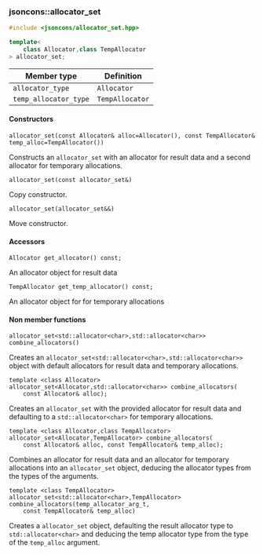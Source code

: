 ### jsoncons::allocator_set

```cpp
#include <jsoncons/allocator_set.hpp>

template< 
    class Allocator,class TempAllocator
> allocator_set;
```

Member type                         |Definition
------------------------------------|------------------------------
`allocator_type`|`Allocator`
`temp_allocator_type`|`TempAllocator`

#### Constructors

    allocator_set(const Allocator& alloc=Allocator(), const TempAllocator& temp_alloc=TempAllocator())
Constructs an `allocator_set` with an allocator for result data and a
second allocator for temporary allocations. 

    allocator_set(const allocator_set&)
Copy constructor. 

    allocator_set(allocator_set&&)

Move constructor. 

#### Accessors

    Allocator get_allocator() const;
An allocator object for result data

    TempAllocator get_temp_allocator() const;
An allocator object for for temporary allocations

#### Non member functions

    allocator_set<std::allocator<char>,std::allocator<char>> combine_allocators()
Creates an `allocator_set<std::allocator<char>,std::allocator<char>>` object with default allocators for result data
and temporary allocations.

    template <class Allocator>
    allocator_set<Allocator,std::allocator<char>> combine_allocators(
        const Allocator& alloc);

Creates an `allocator_set` with the provided allocator for result data and
defaulting to a `std::allocator<char>` for temporary allocations. 

    template <class Allocator,class TempAllocator>
    allocator_set<Allocator,TempAllocator> combine_allocators(
        const Allocator& alloc, const TempAllocator& temp_alloc);

Combines an allocator for result data and an allocator for temporary allocations into an `allocator_set` object,
deducing the allocator types from the types of the arguments.

    template <class TempAllocator>
    allocator_set<std::allocator<char>,TempAllocator> combine_allocators(temp_allocator_arg_t, 
        const TempAllocator& temp_alloc)

Creates a `allocator_set` object, defaulting the result allocator type to `std::allocator<char>`
and deducing the temp allocator type from the type of the `temp_alloc` argument.


